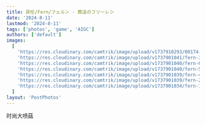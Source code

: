 ```yaml
---
title: 菲伦/Fern/フェルン - 葬送のフリーレン
date: '2024-8-11'
lastmod: '2024-8-11'
tags: ['photos', 'game', 'AIGC']
authors: ['default']
images:
  [
    'https://res.cloudinary.com/camtrik/image/upload/v1737910293/00174-3005650318_cqmx1l.png',
    'https://res.cloudinary.com/camtrik/image/upload/v1737901041/fern-3_iouvyd.png',
    'https://res.cloudinary.com/camtrik/image/upload/v1737901040/fern-6_yhywki.png',
    'https://res.cloudinary.com/camtrik/image/upload/v1737901040/fern-5_h2xdpd.png',
    'https://res.cloudinary.com/camtrik/image/upload/v1737901039/fern-4_gjjwfx.png',
    'https://res.cloudinary.com/camtrik/image/upload/v1737901039/fern-2_tbgs1g.png',
    'https://res.cloudinary.com/camtrik/image/upload/v1737901034/fern-1_yfsdj4.png',
  ]
layout: 'PostPhotos'
---
```


时尚大喷菇

